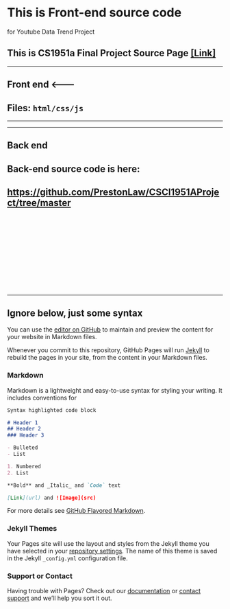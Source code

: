 # This is Front-end source code
for Youtube Data Trend Project




## This is CS1951a Final Project Source Page [[Link]](https://pengyangwu.github.io/CS1951a/)
---------------------------------------------------------
##        Front end  <---
##    Files:  <code>html/css/js </code>
---------------------------------------------------------

---------------------------------------------------------
##        Back end

## Back-end source code is here:

## https://github.com/PrestonLaw/CSCI1951AProject/tree/master

<br>
<br>
<br>
<br>
<br>
<br>
<br>
<br>
<br>
<br>



---------------------------------------------------------
##        Ignore below, just some syntax


You can use the [editor on GitHub](https://github.com/pengyangwu/CS1951a/edit/master/README.md) to maintain and preview the content for your website in Markdown files.

Whenever you commit to this repository, GitHub Pages will run [Jekyll](https://jekyllrb.com/) to rebuild the pages in your site, from the content in your Markdown files.

### Markdown

Markdown is a lightweight and easy-to-use syntax for styling your writing. It includes conventions for

```markdown
Syntax highlighted code block

# Header 1
## Header 2
### Header 3

- Bulleted
- List

1. Numbered
2. List

**Bold** and _Italic_ and `Code` text

[Link](url) and ![Image](src)
```

For more details see [GitHub Flavored Markdown](https://guides.github.com/features/mastering-markdown/).

### Jekyll Themes

Your Pages site will use the layout and styles from the Jekyll theme you have selected in your [repository settings](https://github.com/pengyangwu/CS1951a/settings). The name of this theme is saved in the Jekyll `_config.yml` configuration file.

### Support or Contact

Having trouble with Pages? Check out our [documentation](https://help.github.com/categories/github-pages-basics/) or [contact support](https://github.com/contact) and we’ll help you sort it out.

